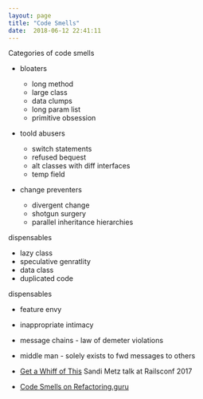 ```yaml
---
layout: page
title: "Code Smells"
date:  2018-06-12 22:41:11
---
```


Categories of code smells

- bloaters
  - long method
  - large class
  - data clumps
  - long param list
  - primitive obsession

- toold abusers
  - switch statements
  - refused bequest
  - alt classes with diff interfaces
  - temp field

- change preventers
  - divergent change
  - shotgun surgery
  - parallel inheritance hierarchies

dispensables
  - lazy class
  - speculative genratlity
  - data class
  - duplicated code

dispensables
  - feature envy
  - inappropriate intimacy
  - message chains - law of demeter violations
  - middle man - solely exists to fwd messages to others

- [Get a Whiff of This](https://www.youtube.com/watch?v=PJjHfa5yxlU)
  Sandi Metz talk at Railsconf 2017
- [Code Smells on Refactoring.guru](https://refactoring.guru/refactoring/smells)
